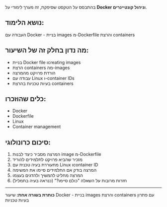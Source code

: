 בהתבסס על הטקסט שסיפקת, זה מערך לימודי על **Docker וניהול קונטיינרים**.

## נושא הלימוד:

העבודה עם Docker - בניית images מ-Dockerfile והרצת containers

## מה נדון בחלק זה של השיעור:

- בניית Docker file וcreating images
- הרצת containers מה-images
- הורדת פרויקט מהמרצה
- עבודה עם Linux ו-container IDs
- בעיות טכניות בהרצת containers

## כלים שהוזכרו:

- Docker
- Dockerfile
- Linux
- Container management

## סיכום כרונולוגי:

1. המרצה מסביר כיצד לבנות image מ-Dockerfile
2. מזכיר שהביא פרויקט לתלמידים להוריד
3. מתעוררת בעיה טכנית עם Linux וcontainer ID
4. המרצה בודק אם התלמידים סיימו את המשימה
5. המרצה מחליט להמשיך ולהדגים בעצמו
6. חזרות מרובות על השאלה "כולם סיימו?" (כנראה בעיה בתמליל)

---

**כותרת בשורה אחת:** שיעור Docker - בניית images והרצת containers עם פתרון בעיות טכניות